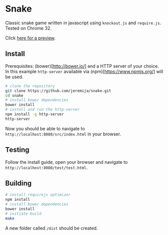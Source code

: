 Snake
=====

Classic snake game written in javascript using `knockout.js` and `require.js`. Tested on Chrome 32.

Click [here for a preview](http://steinerize.com/snake).

Install
-------

Prerequisites: (bower)[http://bower.io/] and a HTTP server of your choice. In this example `http-server` available via (npm)[https://www.npmjs.org/] will be used.

```bash
# clone the repository
git clone https://github.com/jeremija/snake.git
cd snake
# install bower dependencies
bower install
# install and run the http-server
npm install -g http-server
http-server
```

Now you should be able to navigate to `http://localhost:8080/src/index.html` in your browser.

Testing
-------

Follow the install guide, open your browser and navigate to `http://localhost:8080/test/test.html`.

Building
--------

```bash
# install requirejs optimizer
npm install
# install bower dependencies
bower install
# initiate build
make
```

A new folder called `/dist` should be created.
